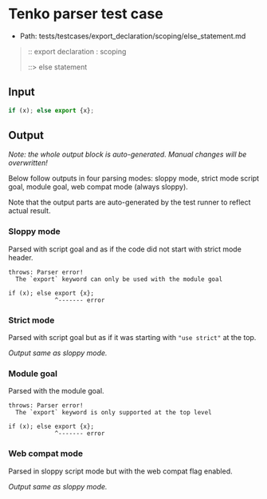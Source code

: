 # Tenko parser test case

- Path: tests/testcases/export_declaration/scoping/else_statement.md

> :: export declaration : scoping
>
> ::> else statement

## Input

`````js
if (x); else export {x};
`````

## Output

_Note: the whole output block is auto-generated. Manual changes will be overwritten!_

Below follow outputs in four parsing modes: sloppy mode, strict mode script goal, module goal, web compat mode (always sloppy).

Note that the output parts are auto-generated by the test runner to reflect actual result.

### Sloppy mode

Parsed with script goal and as if the code did not start with strict mode header.

`````
throws: Parser error!
  The `export` keyword can only be used with the module goal

if (x); else export {x};
             ^------- error
`````

### Strict mode

Parsed with script goal but as if it was starting with `"use strict"` at the top.

_Output same as sloppy mode._

### Module goal

Parsed with the module goal.

`````
throws: Parser error!
  The `export` keyword is only supported at the top level

if (x); else export {x};
             ^------- error
`````


### Web compat mode

Parsed in sloppy script mode but with the web compat flag enabled.

_Output same as sloppy mode._
